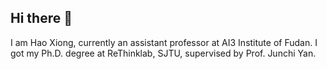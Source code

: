 ## Hi there 👋

I am Hao Xiong, currently an assistant professor at AI3 Institute of Fudan. I got my Ph.D. degree at ReThinklab, SJTU, supervised by Prof. Junchi Yan.

<!--
**ShawXh/ShawXh** is a ✨ _special_ ✨ repository because its `README.md` (this file) appears on your GitHub profile.

Here are some ideas to get you started:

- 🔭 I’m currently working on ...
- 🌱 I’m currently learning ...
- 👯 I’m looking to collaborate on ...
- 🤔 I’m looking for help with ...
- 💬 Ask me about ...
- 📫 How to reach me: ...
- 😄 Pronouns: ...
- ⚡ Fun fact: ...
-->
